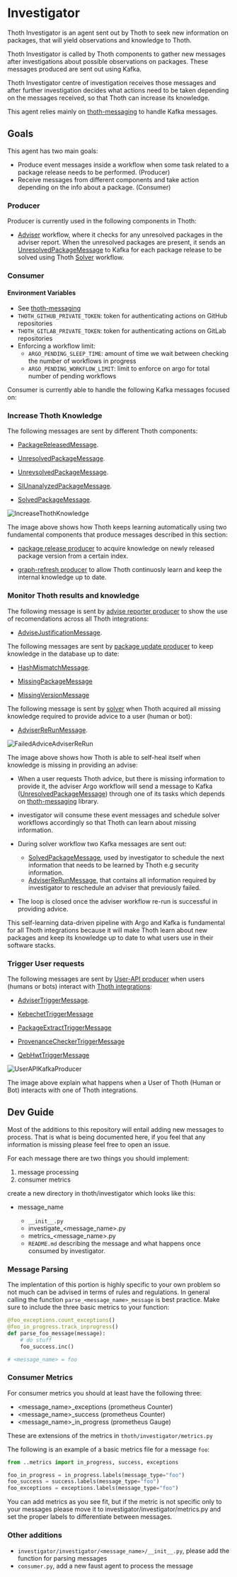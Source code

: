 # Investigator

Thoth Investigator is an agent sent out by Thoth to seek new information on packages, that will yield observations and knowledge to Thoth.

Thoth Investigator is called by Thoth components to gather new messages after investigations about possible observations on packages.
These messages produced are sent out using Kafka.

Thoth Investigator centre of investigation receives those messages and after further investigation decides what actions need to be taken depending on the messages received,
so that Thoth can increase its knowledge.

This agent relies mainly on [thoth-messaging](https://github.com/thoth-station/messaging) to handle Kafka messages.

## Goals

This agent has two main goals:

- Produce event messages inside a workflow when some task related to a package release needs to be performed. (Producer)
- Receive messages from different components and take action depending on the info about a package. (Consumer)

### Producer

Producer is currently used in the following components in Thoth:

- [Adviser](https://github.com/thoth-station/adviser/tree/master/thoth/adviser) workflow, where it checks for any unresolved packages in the adviser report.
When the unresolved packages are present, it sends an [UnresolvedPackageMessage](https://github.com/thoth-station/messaging/blob/a579a480819a9b35123e9002243f4bba6d082929/thoth/messaging/unresolved_package.py#L35)
to Kafka for each package release to be solved using Thoth [Solver](https://github.com/thoth-station/solver) workflow.

### Consumer

#### Environment Variables

- See [thoth-messaging](https://github.com/thoth-station/messaging)
- `THOTH_GITHUB_PRIVATE_TOKEN`: token for authenticating actions on GitHub repositories
- `THOTH_GITLAB_PRIVATE_TOKEN`: token for authenticating actions on GitLab repositories
- Enforcing a workflow limit:
  - `ARGO_PENDING_SLEEP_TIME`: amount of time we wait between checking the number of workflows in progress
  - `ARGO_PENDING_WORKFLOW_LIMIT`: limit to enforce on argo for total number of pending workflows

Consumer is currently able to handle the following Kafka messages focused on:

### Increase Thoth Knowledge

The following messages are sent by different Thoth components:

- [PackageReleasedMessage](https://github.com/thoth-station/investigator/blob/master/investigator/investigator/package_released/README.md).

- [UnresolvedPackageMessage](https://github.com/thoth-station/investigator/blob/master/investigator/investigator/unresolved_package/README.md).

- [UnrevsolvedPackageMessage](https://github.com/thoth-station/investigator/blob/master/investigator/investigator/unrevsolved_package/README.md).

- [SIUnanalyzedPackageMessage](https://github.com/thoth-station/investigator/blob/master/investigator/investigator/si_unanalyzed_package/README.md).

- [SolvedPackageMessage](https://github.com/thoth-station/investigator/blob/master/investigator/investigator/solved_package/README.md).

![IncreaseThothKnowledge](https://raw.githubusercontent.com/thoth-station/investigator/master/investigator/investigator/images/IncreaseThothKnowledge.jpg)

The image above shows how Thoth keeps learning automatically using two fundamental components that produce messages described in this section:

- [package release producer](https://github.com/thoth-station/package-releases-job) to acquire knowledge on newly released package version from a certain index.

- [graph-refresh producer](https://github.com/thoth-station/graph-refresh-job) to allow Thoth continuosly learn and keep the internal knowledge up to date.

### Monitor Thoth results and knowledge

The following message is sent by [advise reporter producer](https://github.com/thoth-station/advise-reporter) to show the use of recomendations across all Thoth integrations:

- [AdviseJustificationMessage](https://github.com/thoth-station/investigator/blob/master/investigator/investigator/advise_justification/README.md).

The following messages are sent by [package update producer](https://github.com/thoth-station/package-update-job) to keep knowledge in the database up to date:

- [HashMismatchMessage](https://github.com/thoth-station/investigator/blob/master/investigator/investigator/hash_mismatch/README.md).

- [MissingPackageMessage](https://github.com/thoth-station/investigator/blob/master/investigator/investigator/missing_package/README.md)

- [MissingVersionMessage](https://github.com/thoth-station/investigator/blob/master/investigator/investigator/missing_version/README.md)

The following message is sent by [solver](https://github.com/thoth-station/solver) when Thoth acquired all missing knowledge required to provide advice to a user (human or bot):

- [AdviserReRunMessage](https://github.com/thoth-station/investigator/blob/master/investigator/investigator/advise_justification/README.md).

![FailedAdviceAdviserReRun](https://raw.githubusercontent.com/thoth-station/investigator/master/investigator/investigator/images/FailedAdviceAdviserReRun.jpg)

The image above shows how Thoth is able to self-heal itself when knowledge is missing in providing an advise:

- When a user requests Thoth advice, but there is missing information to provide it, the adviser Argo workflow
will send a message to Kafka ([UnresolvedPackageMessage](https://github.com/thoth-station/messaging/blob/master/thoth/messaging/unresolved_package.py))
through one of its tasks which depends on [thoth-messaging](https://github.com/thoth-station/messaging) library.

- investigator will consume these event messages and schedule solver workflows accordingly so that Thoth can learn about missing information.

- During solver workflow two Kafka messages are sent out:
  - [SolvedPackageMessage](https://github.com/thoth-station/messaging/blob/master/thoth/messaging/solved_package.py), used by investigator to schedule the next information that needs to be learned by Thoth e.g security information.
  - [AdviserReRunMessage](https://github.com/thoth-station/messaging/blob/master/thoth/messaging/adviser_re_run.py), that contains all information required by investigator to reschedule an adviser that previously failed.

- The loop is closed once the adviser workflow re-run is successful in providing advice.

This self-learning data-driven pipeline with Argo and Kafka is fundamental for all Thoth integrations because it will make Thoth learn about new packages
and keep its knowledge up to date to what users use in their software stacks.

### Trigger User requests

The following messages are sent by [User-API producer](https://github.com/thoth-station/user-api) when users (humans or bots)
interact with [Thoth integrations](https://github.com/thoth-station/adviser/blob/master/docs/source/integration.rst):

- [AdviserTriggerMessage](https://github.com/thoth-station/investigator/blob/master/investigator/investigator/adviser_trigger/README.md).

- [KebechetTriggerMessage](https://github.com/thoth-station/investigator/blob/master/investigator/investigator/kebechet_trigger/README.md)

- [PackageExtractTriggerMessage](https://github.com/thoth-station/investigator/blob/master/investigator/investigator/package_extract_trigger/README.md)

- [ProvenanceCheckerTriggerMessage](https://github.com/thoth-station/investigator/blob/master/investigator/investigator/provenance_checker_trigger/README.md)

- [QebHwtTriggerMessage](https://github.com/thoth-station/investigator/blob/master/investigator/investigator/qebhwt_trigger/README.md)

![UserAPIKafkaProducer](https://raw.githubusercontent.com/thoth-station/investigator/master/investigator/investigator/images/UserAPIKafkaProducer.jpg)

The image above explain what happens when a User of Thoth (Human or Bot) interacts with one of Thoth integrations.

## Dev Guide

Most of the additions to this repository will entail adding new messages to process. That is what is being documented
here, if you feel that any information is missing please feel free to open an issue.

For each message there are two things you should implement:

1. message processing
2. consumer metrics

create a new directory in thoth/investigator which looks like this:

- message_name

  - `__init__.py`
  - investigate_<message_name>.py
  - metrics_<message_name>.py
  - `README.md` describing the message and what happens once consumed by investigator.

### Message Parsing

The implentation of this portion is highly specific to your own problem so not much can be advised in terms of rules
and regulations. In general calling the function `parse_<message_name>_message` is best practice.  Make sure to include
the three basic metrics to your function:

```python
@foo_exceptions.count_exceptions()
@foo_in_progress.track_inprogress()
def parse_foo_message(message):
    # do stuff
    foo_success.inc()

# <message_name> = foo
```

### Consumer Metrics

For consumer metrics you should at least have the following three:

- <message_name>_exceptions (prometheus Counter)
- <message_name>_success (prometheus Counter)
- <message_name>_in_progress (prometheus Gauge)

These are extensions of the metrics in `thoth/investigator/metrics.py`

The following is an example of a basic metrics file for a message `foo`:

```python
from ..metrics import in_progress, success, exceptions

foo_in_progress = in_progress.labels(message_type="foo")
foo_success = success.labels(message_type="foo")
foo_exceptions = exceptions.labels(message_type="foo")
```

You can add metrics as you see fit, but if the metric is not specific only to your messages please move it to
investigator/investigator/metrics.py and set the proper labels to differentiate between messages.

### Other additions

- `investigator/investigator/<message_name>/__init__.py`, please add the function for parsing messages
- `consumer.py`, add a new faust agent to process the message
